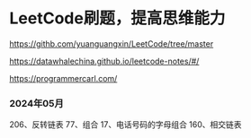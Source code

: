 # LeetCode刷题，提高思维能力

https://githb.com/yuanguangxin/LeetCode/tree/master


https://datawhalechina.github.io/leetcode-notes/#/

https://programmercarl.com/

### 2024年05月
206、反转链表
77、组合 
17、电话号码的字母组合
160、相交链表

